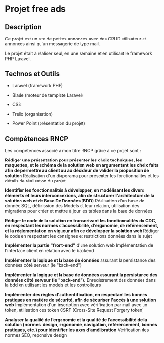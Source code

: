 # Projet free ads

## Description
Ce projet est un site de petites annonces avec des CRUD utilisateur et annonces ainsi qu'un messagerie de type mail.

Le projet était à réaliser seul, en une semaine et en utilisant le framework PHP Laravel.

## Technos et Outils
- Laravel (framework PHP)
- Blade (moteur de template Laravel)
- CSS

- Trello (organisation)
- Power Point (présentation du projet)

## Compétences RNCP
Les compétences associé à mon titre RNCP grâce à ce projet sont : 

**Rédiger une présentation pour présenter les choix techniques, les maquettes, et le schéma de la solution web en argumentant les choix faits afin de permettre au client ou au décideur de valider la proposition de solution**
Réalisation d'un diaporama pour présenter les fonctionnalités et les détails de réalisation du projet

**Identifier les fonctionnalités à développer, en modélisant les divers éléments et leurs interconnexions, afin de structurer l'architecture de la solution web et de Base De Données (BDD)**
Réalisation d'un base de donnée SQL, définission des Models et leur relation, utilisation des migrations pour créer et mettre à jour les tables dans la base de données

**Rédiger le code de la solution en transcrivant les fonctionnalités du CDC, en respectant les normes d’accessibilité, d’ergonomie, de référencement, et la réglementation en vigueur afin de développer la solution web**
Rédiger le code en respectant les consignes et restrictions données dans le sujet

**Implémenter la partie "front-end"** d'une solution web
Implémentation de l'interface client en relation avec le backend

**Implémenter la logique et la base de données** assurant la persistance des données côté serveur (le "back-end").

**Implémenter la logique et la base de données assurant la persistance des données côté serveur (le "back-end").**
Enregistrement des données dans la bdd en utilisant les models et les controlleurs

**Implémenter des règles d'authentification, en respectant les bonnes pratiques en matière de sécurité, afin de sécuriser l'accès à une solution web**
Implémentation d'un inscription avec vérification par mail avec un token, utilisation des token CSRF (Cross-Site Request Forgery token)

**Analyser la qualité de l’ergonomie et la qualité de l’accessibilité de la solution (normes, design, ergonomie, navigation, référencement, bonnes pratiques, etc.) pour identifier les axes d’amélioration**
Vérification des normes SEO, reponsive design

